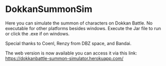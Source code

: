 # DokkanSummonSim
Here you can simulate the summon of characters on Dokkan Battle. 
No executable for other platforms besides windows.
Execute the Jar file to run or click the .exe if on windows.

Special thanks to Coenl, Renzy from DBZ space, and Bandai.

The web version is now available you can access it via this link: https://dokkanbattle-summon-simulator.herokuapp.com/

